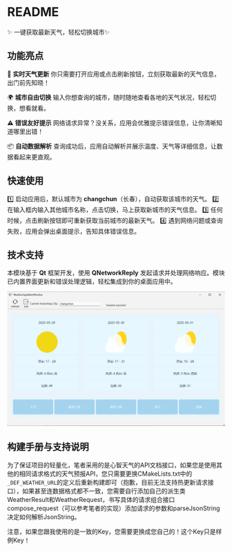 

# README

✨ 一键获取最新天气，轻松切换城市✨

## 功能亮点

🔄 **实时天气更新**
 你只需要打开应用或点击刷新按钮，立刻获取最新的天气信息，出门前先知晓！

🌍 **城市自由切换**
 输入你想查询的城市，随时随地查看各地的天气状况，轻松切换，想看就看。

⚠️ **错误友好提示**
 网络请求异常？没关系，应用会优雅提示错误信息，让你清晰知道哪里出错！

📦 **自动数据解析**
 查询成功后，应用自动解析并展示温度、天气等详细信息，让数据看起来更直观。

## 快速使用

1️⃣  启动应用后，默认城市为 **changchun**（长春），自动获取该城市的天气。
 2️⃣  在输入框内输入其他城市名称，点击切换，马上获取新城市的天气信息。
 3️⃣  任何时候，点击刷新按钮即可重新获取当前城市的最新天气。
 4️⃣  遇到网络问题或查询失败，应用会弹出桌面提示，告知具体错误信息。

## 技术支持

本模块基于 **Qt** 框架开发，使用 **QNetworkReply** 发起请求并处理网络响应。模块已内置界面更新和错误处理逻辑，轻松集成到你的桌面应用中。

![image-20250529221024056](./README/image-20250529221024056.png)

## 构建手册与支持说明

​	为了保证项目的轻量化，笔者采用的是心智天气的API文档接口，如果您是使用其他的相同请求格式的天气预报API，您只需要更换CMakeLists.txt中的`_DEF_WEATHER_URL`的定义后重新构建即可（抱歉，目前无法支持热更新请求接口），如果甚至连数据格式都不一致，您需要自行添加自己的派生类WeatherResult和WeatherRequest，书写具体的请求组合接口compose_request（可以参考笔者的实现）添加请求的参数和parseJsonString决定如何解析JsonString。

​	注意，如果您跟我使用的是一致的Key，您需要更换成您自己的！这个Key只是样例Key！
